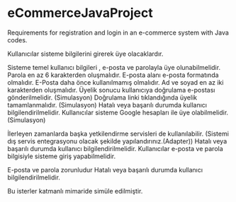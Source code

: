 # eCommerceJavaProject
Requirements for registration and login in an e-commerce system with Java codes.

Kullanıcılar sisteme bilgilerini girerek üye olacaklardır.

Sisteme temel kullanıcı bilgileri , e-posta ve parolayla üye olunabilmelidir. 
Parola en az 6 karakterden oluşmalıdır.
E-posta alanı e-posta formatında olmalıdır. 
E-Posta daha önce kullanılmamış olmalıdır.
Ad ve soyad en az iki karakterden oluşmalıdır.
Üyelik sonucu kullanıcıya doğrulama e-postası gönderilmelidir. (Simulasyon)
Doğrulama linki tıklandığında üyelik tamamlanmalıdır. (Simulasyon)
Hatalı veya başarılı durumda kullanıcı bilgilendirilmelidir.
Kullanıcılar sisteme Google hesapları ile üye olabilmelidir. (Simulasyon)

İlerleyen zamanlarda başka yetkilendirme servisleri de kullanılabilir. (Sistemi dış servis entegrasyonu olacak şekilde yapılandırınız.(Adapter))
Hatalı veya başarılı durumda kullanıcı bilgilendirilmelidir.
Kullanıcılar e-posta ve parola bilgisiyle sisteme giriş yapabilmelidir.

E-posta ve parola zorunludur
Hatalı veya başarılı durumda kullanıcı bilgilendirilmelidir.


Bu isterler katmanlı mimaride simüle edilmiştir.
